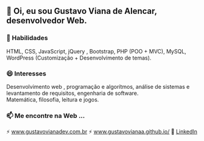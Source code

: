 ##  👋 Oi, eu sou Gustavo Viana de Alencar, desenvolvedor Web.

<!--
**gustavovianaA/gustavovianaA** is a ✨ _special_ ✨ repository because its `README.md` (this file) appears on your GitHub profile.

- 🔭 I’m currently working on ...
- 🌱 I’m currently learning ...
- 👯 I’m looking to collaborate on ...
- 🤔 I’m looking for help with ...
- 💬 Ask me about ...
- 📫 How to reach me: ...
- 😄 Pronouns: ...
- ⚡ Fun fact: ...
-->

### 🌱 Habilidades
HTML, CSS, JavaScript, jQuery , Bootstrap, PHP (POO + MVC), MySQL, WordPress (Customização + Desenvolvimento de temas).
### 😄 Interesses
Desenvolvimento web , programação e algorítmos, análise de sistemas e levantamento de requisitos, engenharia de software.<br>
Matemática, filosofia, leitura e jogos.
### 📫 Me encontre na Web ...
⚡ <a target="_blank" href="https://gustavovianadev.com.br">www.gustavovianadev.com.br</a>
⚡ <a target="_blank" href="https://gustavovianaa.github.io/">www.gustavovianaa.github.io/</a>
💬 <a target="_blank" href="https://www.linkedin.com/in/gustavo-viana-5ab0b715b/">LinkedIn</a>
